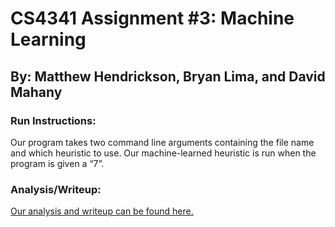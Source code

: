 # CS4341 Assignment #3: Machine Learning
## By: Matthew Hendrickson, Bryan Lima, and David Mahany

### Run Instructions:
Our program takes two command line arguments containing the file name and which heuristic to use.
Our machine-learned heuristic is run when the program is given a “7”.


### Analysis/Writeup:
[Our analysis and writeup can be found here.](https://docs.google.com/document/d/1TOy_0h5-aeW2qbcFHEjy1BDlHcgbV6KWIhgDXDZihbY/edit#)

